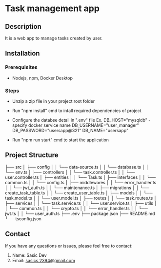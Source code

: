 # Task management app

## Description
It is a web app to manage tasks created by user.

## Installation

### Prerequisites
- Nodejs, npm, Docker Desktop

### Steps
- Unzip a zip file in your project root folder
- Run "npm install" cmd to intall required dependencies of project
- Configure the databse detail in ".env" file
Ex.
    DB_HOST="mysqldb" - specify docker service name
    DB_USERNAME="user_manager"
    DB_PASSWORD="usersapp@321"
    DB_NAME="usersapp"

- Run "npm run start" cmd to start the application

## Project Structure
├── src
│   ├── config
│   │   └── data-source.ts
│   │   └── database.ts
│   │   └── env.ts
│   ├── controllers
│   │   └── task.controller.ts
│   │   └── user.controller.ts
│   ├── entities
│   │   └── Task.ts
│   ├── interfaces
│   │   └── common.ts
│   │   └── config.ts
│   ├── middlewares
│   │   └── error_handler.ts
│   │   └── jwt_auth.ts
│   │   └── maintenance.ts
│   ├── migrations
│   │   └── create_task_table.ts
│   │   └── create_user_table.ts
│   ├── models
│   │   └── task.model.ts
│   │   └── user.model.ts
│   ├── routes
│   │   └── task.routes.ts
│   ├── services
│   │   └── task.service.ts
│   │   └── user.service.ts
│   ├── utils
│   │   └── common.ts
│   │   └── crypto.ts
│   │   └── error_handler.ts
│   │   └── jwt.ts
│   │   └── user_auth.ts
├── .env
├── package.json
├── README.md
└── tsconfig.json

## Contact
If you have any questions or issues, please feel free to contact:
1. Name: Sasic Dev
2. Email: sasics.2394@gmail.com

